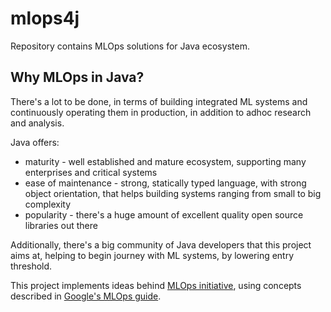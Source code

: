 # mlops4j

Repository contains MLOps solutions for Java ecosystem.

## Why MLOps in Java?

There's a lot to be done, in terms of building integrated ML systems
and continuously operating them in production, in addition to adhoc research and analysis.

Java offers:
* maturity - well established and mature ecosystem, supporting many enterprises and critical systems
* ease of maintenance - strong, statically typed language, with strong object orientation, that helps building systems ranging from small to big complexity
* popularity - there's a huge amount of excellent quality open source libraries out there

Additionally, there's a big community of Java developers that this project aims at, helping to begin journey with ML systems, by
lowering entry threshold. 

This project implements ideas behind [MLOps initiative](http://mlops.org/), using concepts described in [Google's MLOps guide](https://cloud.google.com/solutions/machine-learning/mlops-continuous-delivery-and-automation-pipelines-in-machine-learning).
